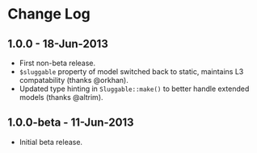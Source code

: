 # Change Log


## 1.0.0 - 18-Jun-2013

- First non-beta release.
- `$sluggable` property of model switched back to static, maintains L3 compatability (thanks @orkhan).
- Updated type hinting in `Sluggable::make()` to better handle extended models (thanks @altrim).


## 1.0.0-beta - 11-Jun-2013

- Initial beta release.
